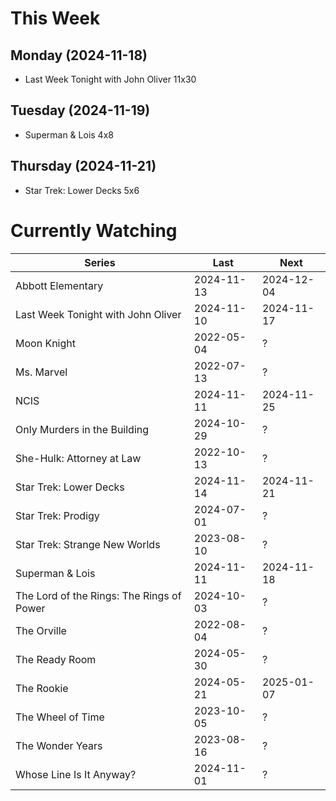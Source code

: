 # This Week

## Monday (2024-11-18)
- Last Week Tonight with John Oliver 11x30

## Tuesday (2024-11-19)
- Superman & Lois 4x8

## Thursday (2024-11-21)
- Star Trek: Lower Decks 5x6

# Currently Watching

| Series | Last | Next |
| --- | --- | --- |
| Abbott Elementary | 2024-11-13 | 2024-12-04 |
| Last Week Tonight with John Oliver | 2024-11-10 | 2024-11-17 |
| Moon Knight | 2022-05-04 | ? |
| Ms. Marvel | 2022-07-13 | ? |
| NCIS | 2024-11-11 | 2024-11-25 |
| Only Murders in the Building | 2024-10-29 | ? |
| She-Hulk: Attorney at Law | 2022-10-13 | ? |
| Star Trek: Lower Decks | 2024-11-14 | 2024-11-21 |
| Star Trek: Prodigy | 2024-07-01 | ? |
| Star Trek: Strange New Worlds | 2023-08-10 | ? |
| Superman & Lois | 2024-11-11 | 2024-11-18 |
| The Lord of the Rings: The Rings of Power | 2024-10-03 | ? |
| The Orville | 2022-08-04 | ? |
| The Ready Room | 2024-05-30 | ? |
| The Rookie | 2024-05-21 | 2025-01-07 |
| The Wheel of Time | 2023-10-05 | ? |
| The Wonder Years | 2023-08-16 | ? |
| Whose Line Is It Anyway? | 2024-11-01 | ? |

